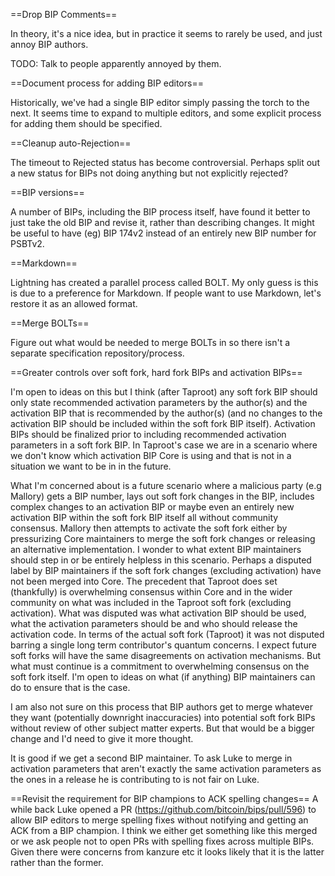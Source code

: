 ==Drop BIP Comments==

In theory, it's a nice idea, but in practice it seems to rarely be used, and just annoy BIP authors.

TODO: Talk to people apparently annoyed by them.

==Document process for adding BIP editors==

Historically, we've had a single BIP editor simply passing the torch to the next. It seems time to expand to multiple editors, and some explicit process for adding them should be specified.

==Cleanup auto-Rejection==

The timeout to Rejected status has become controversial. Perhaps split out a new status for BIPs not doing anything but not explicitly rejected?

==BIP versions==

A number of BIPs, including the BIP process itself, have found it better to just take the old BIP and revise it, rather than describing changes. It might be useful to have (eg) BIP 174v2 instead of an entirely new BIP number for PSBTv2.

==Markdown==

Lightning has created a parallel process called BOLT. My only guess is this is due to a preference for Markdown. If people want to use Markdown, let's restore it as an allowed format.

==Merge BOLTs==

Figure out what would be needed to merge BOLTs in so there isn't a separate specification repository/process.

==Greater controls over soft fork, hard fork BIPs and activation BIPs==

I'm open to ideas on this but I think (after Taproot) any soft fork BIP should only state recommended activation parameters by the author(s) and the activation BIP that is recommended by the author(s) (and no changes to the activation BIP should be included within the soft fork BIP itself). Activation BIPs should be finalized prior to including recommended activation parameters in a soft fork BIP. In Taproot's case we are in a scenario where we don't know which activation BIP Core is using and that is not in a situation we want to be in in the future.

What I'm concerned about is a future scenario where a malicious party (e.g Mallory) gets a BIP number, lays out soft fork changes in the BIP, includes complex changes to an activation BIP or maybe even an entirely new activation BIP within the soft fork BIP itself all without community consensus. Mallory then attempts to activate the soft fork either by pressurizing Core maintainers to merge the soft fork changes or releasing an alternative implementation. I wonder to what extent BIP maintainers should step in or be entirely helpless in this scenario. Perhaps a disputed label by BIP maintainers if the soft fork changes (excluding activation) have not been merged into Core. The precedent that Taproot does set (thankfully) is overwhelming consensus within Core and in the wider community on what was included in the Taproot soft fork (excluding activation). What was disputed was what activation BIP should be used, what the activation parameters should be and who should release the activation code. In terms of the actual soft fork (Taproot) it was not disputed barring a single long term contributor's quantum concerns. I expect future soft forks will have the same disagreements on activation mechanisms. But what must continue is a commitment to overwhelming consensus on the soft fork itself. I'm open to ideas on what (if anything) BIP maintainers can do to ensure that is the case.

I am also not sure on this process that BIP authors get to merge whatever they want (potentially downright inaccuracies) into potential soft fork BIPs without review of other subject matter experts. But that would be a bigger change and I'd need to give it more thought.

It is good if we get a second BIP maintainer. To ask Luke to merge in activation parameters that aren't exactly the same activation parameters as the ones in a release he is contributing to is not fair on Luke. 

==Revisit the requirement for BIP champions to ACK spelling changes==
A while back Luke opened a PR (https://github.com/bitcoin/bips/pull/596) to allow BIP editors to merge spelling fixes without notifying and getting an ACK from a BIP champion. I think we either get something like this merged or we ask people not to open PRs with spelling fixes across multiple BIPs. Given there were concerns from kanzure etc it looks likely that it is the latter rather than the former.



